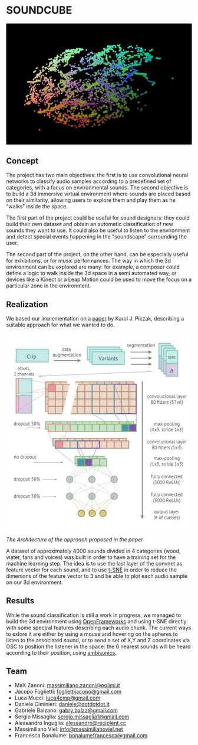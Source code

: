 # SOUNDCUBE

![Soundcube](/images/soundbox.jpg)


## Concept

The project has two main objectives: the first is to use convolutional neural networks to classify audio samples according to a predefined set of categories, with a focus on environmental sounds. The second objective is to build a 3d immersive virtual environment where sounds are placed based on their similarity, allowing users to explore them and play them as he "walks" inside the space.

The first part of the project could be useful for sound designers: they could build their own dataset and obtain an automatic classification of new sounds they want to use. It could also be useful to listen to the environment and detect special events happening in the "soundscape" surrounding the user.   

The second part of the project, on the other hand, can be especially useful for exhibitions, or for music performances. The way in which the 3d environment can be explored are many: for example, a composer could define a logic to walk inside the 3d space in a semi automated way, or devices like a Kinect or a Leap Motion could be used to move the focus on a particular zone in the environment.   


## Realization

We based our implementation on a [paper](https://www.google.com/url?sa=t&rct=j&q=&esrc=s&source=web&cd=1&cad=rja&uact=8&ved=0ahUKEwjgyOSm3s3QAhWHCsAKHf0qDaYQFggjMAA&url=http%3A%2F%2Fkarol.piczak.com%2Fpapers%2FPiczak2015-ESC-ConvNet.pdf&usg=AFQjCNEiXav5RG38ouVrn5HxrdeDfPOCnw&sig2=T41gwBtoQJ3glYS2WU5G3Q) by Karol J. Piczak, describing a suitable approach for what we wanted to do. 

![Architecture](/images/architecture.jpg)

*The Architecture of the approach proposed in the paper*

A dataset of approximately 4000 sounds divided in 4 categories (wood, water, fans and voices) was built in order to have a training set for the machine learning step. The idea is to use the last layer of the convnet as feature vector for each sound, and to use [t-SNE](https://lvdmaaten.github.io/tsne/) in order to reduce the dimenions of the feature vector to 3 and be able to plot each audio sample on our 3d environment.

## Results

While the sound classification is still a work in progress, we managed to build the 3d environment using [OpenFrameworks](http://openframeworks.cc/) and using t-SNE directly with some spectral features describing each audio chunk. The current ways to exlore it are either by using a mouse and hovering on the spheres to listen to the associated sound, or to send a set of X,Y and Z coordinates via OSC to position the listener in the space: the 6 nearest sounds will be heard according to their position, using [ambisonics](https://en.wikipedia.org/wiki/Ambisonics).

## Team

- MaX Zanoni: massimiliano.zanoni@polimi.it
- Jacopo Foglietti: fogliettijacopo@gmail.com
- Luca Mucci: luca4cmp@gmail.com
- Daniele Ciminieri: daniele@dotdotdot.it
- Gabriele Balzano: gabry.balza@gmail.com
- Sergio Missaglia: sergio.missaglia1@gmail.com
- Alessandro Inguglia: alessandro@recipient.cc
- Massimiliano Viel: info@massimilianoviel.net
- Francesca Bonalume: bonalumefrancesca@gmail.com